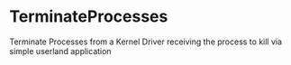 # TerminateProcesses
Terminate Processes from a Kernel Driver receiving the process to kill via simple userland application  
